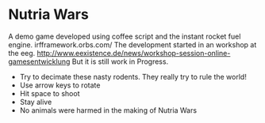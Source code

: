 # Nutria Wars

A demo game developed using coffee script and the instant rocket fuel engine.
irfframework.orbs.com/
The development started in an workshop at the eeg. 
http://www.eexistence.de/news/workshop-session-online-gamesentwicklung
But it is still work in Progress.

* Try to decimate these nasty rodents. They really try to rule the world!
* Use arrow keys to rotate
* Hit space to shoot
* Stay alive
* No animals were harmed in the making of Nutria Wars 

